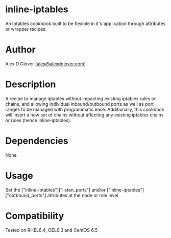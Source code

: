 inline-iptables
===============

An iptables cookbook built to be flexible in it's application through attributes or wrapper recipes.

Author
======

Alex D Glover (alex@alexdglover.com)

Description
===========

A recipe to manage iptables without impacting existing iptables rules or chains, and allowing individual inbound/outbound ports as well as port ranges to be managed with programmatic ease. Additionally, this cookbook will insert a new set of chains without affecting any existing iptables chains or rules (hence inline-iptables).


Dependencies
============

None

Usage
=====

Set the ["inline-iptables"]["listen_ports"] and/or ["inline-iptables"]["outbound_ports"] attributes at the node or role level

Compatibility
=============

Tested on RHEL6.4, OEL6.3 and CentOS 6.5

